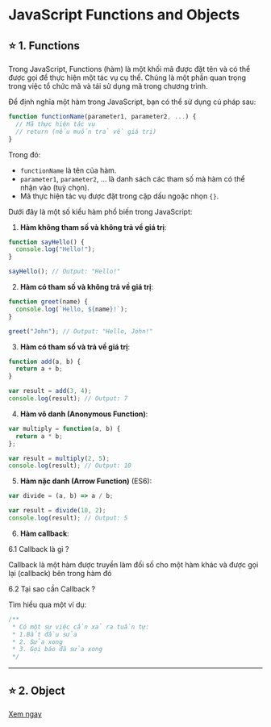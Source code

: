 # JavaScript Functions and Objects

## ⭐ 1. Functions

Trong JavaScript, Functions (hàm) là một khối mã được đặt tên và có thể được gọi để thực hiện một tác vụ cụ thể. Chúng là một phần quan trọng trong việc tổ chức mã và tái sử dụng mã trong chương trình.

Để định nghĩa một hàm trong JavaScript, bạn có thể sử dụng cú pháp sau:

```javascript
function functionName(parameter1, parameter2, ...) {
  // Mã thực hiện tác vụ
  // return (nếu muốn trả về giá trị)
}
```

Trong đó:

- `functionName` là tên của hàm.
- `parameter1`, `parameter2`, ... là danh sách các tham số mà hàm có thể nhận vào (tuỳ chọn).
- Mã thực hiện tác vụ được đặt trong cặp dấu ngoặc nhọn `{}`.

Dưới đây là một số kiểu hàm phổ biến trong JavaScript:

1. **Hàm không tham số và không trả về giá trị**:
```javascript
function sayHello() {
  console.log("Hello!");
}

sayHello(); // Output: "Hello!"
```

2. **Hàm có tham số và không trả về giá trị**:

```javascript
function greet(name) {
  console.log(`Hello, ${name}!`);
}

greet("John"); // Output: "Hello, John!"
```

3. **Hàm có tham số và trả về giá trị**:

```javascript
function add(a, b) {
  return a + b;
}

var result = add(3, 4);
console.log(result); // Output: 7
```

4. **Hàm vô danh (Anonymous Function)**:

```javascript
var multiply = function(a, b) {
  return a * b;
};

var result = multiply(2, 5);
console.log(result); // Output: 10
```

5. **Hàm nặc danh (Arrow Function)** (ES6):

```javascript
var divide = (a, b) => a / b;

var result = divide(10, 2);
console.log(result); // Output: 5
```

6. **Hàm callback**:

6.1 Callback là gì ?

Callback là một hàm được truyền làm đối số cho một hàm khác và được gọi lại (callback) bên trong hàm đó

6.2 Tại sao cần Callback ?

Tìm hiểu qua một ví dụ:

```javascript
/**
 * Có một sự việc cần xả ra tuần tự:
 * 1.Bắt đầu sửa
 * 2. Sửa xong
 * 3. Gọi báo đã sửa xong
 */

```

---

## ⭐ 2. Object

[Xem ngay](../2-Session-11-JavaScript-Objects/readme.md)